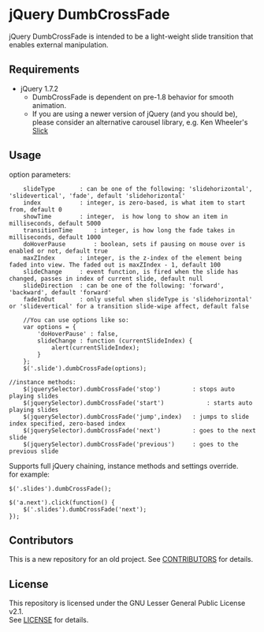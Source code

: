 # jQuery DumbCrossFade
jQuery DumbCrossFade is intended to be a light-weight slide transition that enables external manipulation.

## Requirements
- jQuery 1.7.2
  - DumbCrossFade is dependent on pre-1.8 behavior for smooth animation.
  - If you are using a newer version of jQuery (and you should be), please consider an alternative carousel library, e.g. Ken Wheeler's [Slick](https://kenwheeler.github.io/slick/)

## Usage
option parameters:
```
	slideType		: can be one of the following: 'slidehorizontal', 'slidevertical', 'fade', default 'slidehorizontal'  
	index			: integer, is zero-based, is what item to start from, default 0  
	showTime		: integer,  is how long to show an item in milliseconds, default 5000  
	transitionTime		: integer, is how long the fade takes in milliseconds, default 1000  
	doHoverPause		: boolean, sets if pausing on mouse over is enabled or not, default true  
	maxZIndex		: integer, is the z-index of the element being faded into view. The faded out is maxZIndex - 1, default 100  
	slideChange		: event function, is fired when the slide has changed, passes in index of current slide, default null  
	slideDirection	: can be one of the following: 'forward', 'backward', default 'forward'  
	fadeInOut		: only useful when slideType is 'slidehorizontal' or 'slidevertical' for a transition slide-wipe affect, default false  
  
	//You can use options like so:  
	var options = {  
		'doHoverPause' : false,  
		slideChange : function (currentSlideIndex) {  
			alert(currentSlideIndex);  
		}  
	};  
	$('.slide').dumbCrossFade(options);  
  
//instance methods:  
	$(jquerySelector).dumbCrossFade('stop')			: stops auto playing slides  
	$(jquerySelector).dumbCrossFade('start')			: starts auto playing slides  
	$(jquerySelector).dumbCrossFade('jump',index)	: jumps to slide index specified, zero-based index  
	$(jquerySelector).dumbCrossFade('next')			: goes to the next slide  
	$(jquerySelector).dumbCrossFade('previous')		: goes to the previous slide  
```  

Supports full jQuery chaining, instance methods and settings override.  
for example:  
```
$('.slides').dumbCrossFade();  
  
$('a.next').click(function() {  
	$('.slides').dumbCrossFade('next');  
});
```

## Contributors
This is a new repository for an old project.
See [CONTRIBUTORS](CONTRIBUTORS.md) for details.

## License

This repository is licensed under the GNU Lesser General Public License v2.1.  
See [LICENSE](LICENSE.md) for details.
